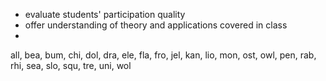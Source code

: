 - evaluate students' participation quality
- offer understanding of theory and applications covered in class
-


all, bea, bum, chi, dol, dra, ele, fla, fro, jel, kan, lio, mon, ost, owl, pen, rab, rhi, sea, slo, squ, tre, uni, wol